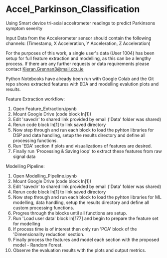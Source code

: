 # Accel_Parkinson_Classification
Using Smart device tri-axial accelrometer readings to predict Parkinsons symptom severity

Input Data from the Accelerometer sensor should contain the following channels:
  (Timestamp, X Acceleration, Y Acceleration, Z Acceleration)

For the purposes of this work, a single user's data (User 1004) has been setup for full feature extraction and modelling, as this can be a lengthy process. If there are any further requests or data requirements please contact Kieran.Grennan3@mail.dcu.ie

Python Notebooks have already been run with Google Colab and the Git repo shows extracted features with EDA and modelling evalution plots and results.

Feature Extraction workflow:
  1. Open Feature_Extraction.ipynb
  2. Mount Google Drive (code block ln[1])
  2. Edit 'savedir' to shared link provided by email ('Data' folder was shared)
  3. Rerun code block ln[1] to link saved directory
  4. Now step through and run each block to load the pyhton libraries for DSP and data handling, setup the results directory and define all processing functions.
  5. Run 'EDA' section if plots and visualizations of features are desired.
  6. Finally run 'Processing & Saving loop' to extract these features from raw signal data
  
Modelling Pipeline:
  1. Open Modelling_Pipeline.ipynb
  2. Mount Google Drive (code block ln[1])
  2. Edit 'savedir' to shared link provided by email ('Data' folder was shared)
  3. Rerun code block ln[1] to link saved directory
  4. Now step through and run each block to load the pyhton libraries for ML modelling, data handling, setup the results directory and define all custom processing functions.
  5. Progres through the blocks until all functions are setup.
  6. Run 'Load user data' block ln[177] and begin to prepare the feature set for modelling
  7. If process time is of interest then only run 'PCA' block of the 'Dimensionality reduction' section.
  8. Finally process the features and model each section with the proposed model - Random Forest.
  9. Observe the evaluation results with the plots and output metrics.
  
